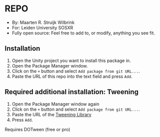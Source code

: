 # REPO

- By: Maarten R. Struijk Wilbrink
- For: Leiden University SOSXR
- Fully open source: Feel free to add to, or modify, anything you see fit.

## Installation
1. Open the Unity project you want to install this package in.
2. Open the Package Manager window.
3. Click on the `+` button and select `Add package from git URL...`.
4. Paste the URL of this repo into the text field and press `Add`.


## Required additional installation: Tweening
1. Open the Package Manager window again
2. Click on the `+` button and select `Add package from git URL...`. 
3. Paste the URL of the [Tweening Library](https://github.com/solo-fsw/sosxr-unity-tweening.git)
4. Press `Add`.


Requires DOTween (free or pro)

